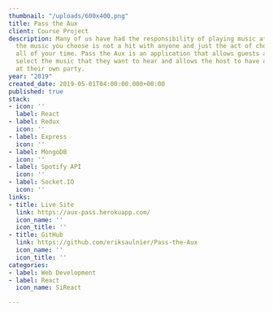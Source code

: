 ```yaml
---
thumbnail: "/uploads/600x400.png"
title: Pass the Aux
client: Course Project
description: Many of us have had the responsibility of playing music at a party, sometimes
  the music you choose is not a hit with anyone and just the act of choosing is sapping
  all of your time. Pass the Aux is an application that allows guests at a party to
  select the music that they want to hear and allows the host to have a better time
  at their own party.
year: "2019"
created_date: 2019-05-01T04:00:00.000+00:00
published: true
stack:
- icon: ''
  label: React
- label: Redux
  icon: ''
- label: Express
  icon: ''
- label: MongoDB
  icon: ''
- label: Spotify API
  icon: ''
- label: Socket.IO
  icon: ''
links:
- title: Live Site
  link: https://aux-pass.herokuapp.com/
  icon_name: ''
  icon_title: ''
- title: GitHub
  link: https://github.com/eriksaulnier/Pass-the-Aux
  icon_name: ''
  icon_title: ''
categories:
- label: Web Development
- label: React
  icon_name: SiReact

---
```

